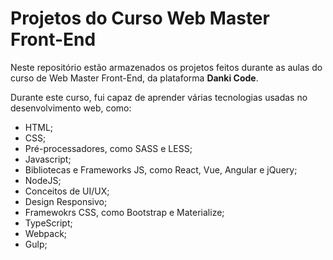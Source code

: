 # Projetos do Curso Web Master Front-End

Neste repositório estão armazenados os projetos feitos durante as aulas do curso de Web Master Front-End, da plataforma
**Danki Code**.

Durante este curso, fui capaz de aprender várias tecnologias usadas no desenvolvimento web, como:
- HTML;
- CSS;
- Pré-processadores, como SASS e LESS;
- Javascript;
- Bibliotecas e Frameworks JS, como React, Vue, Angular e jQuery;
- NodeJS;
- Conceitos de UI/UX;
- Design Responsivo;
- Framewokrs CSS, como Bootstrap e Materialize;
- TypeScript;
- Webpack;
- Gulp;
